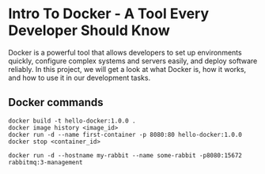 # Intro To Docker - A Tool Every Developer Should Know

Docker is a powerful tool that allows developers to set up environments quickly, configure complex systems and servers easily, and deploy software reliably. In this project, we will get a look at what Docker is, how it works, and how to use it in our development tasks.


## Docker commands
```
docker build -t hello-docker:1.0.0 .
docker image history <image_id>
docker run -d --name first-container -p 8080:80 hello-docker:1.0.0
docker stop <container_id>

docker run -d --hostname my-rabbit --name some-rabbit -p8080:15672 rabbitmq:3-management
```
